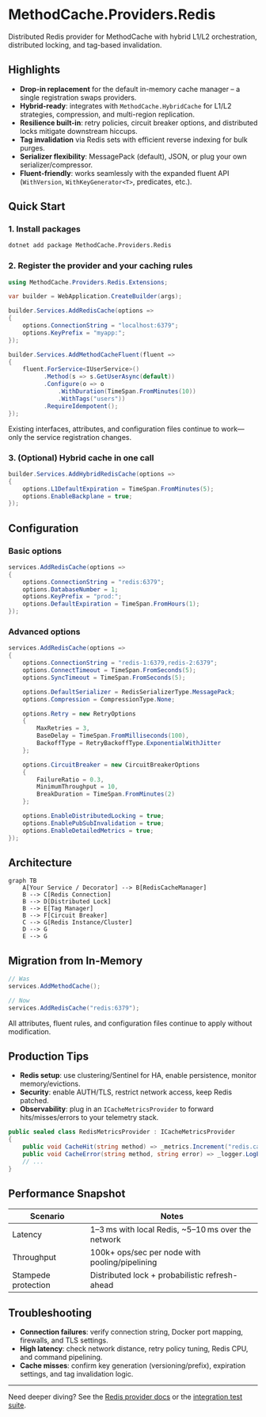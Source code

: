 # MethodCache.Providers.Redis

Distributed Redis provider for MethodCache with hybrid L1/L2 orchestration, distributed locking, and tag-based invalidation.

## Highlights

- **Drop-in replacement** for the default in-memory cache manager – a single registration swaps providers.
- **Hybrid-ready**: integrates with `MethodCache.HybridCache` for L1/L2 strategies, compression, and multi-region replication.
- **Resilience built-in**: retry policies, circuit breaker options, and distributed locks mitigate downstream hiccups.
- **Tag invalidation** via Redis sets with efficient reverse indexing for bulk purges.
- **Serializer flexibility**: MessagePack (default), JSON, or plug your own serializer/compressor.
- **Fluent-friendly**: works seamlessly with the expanded fluent API (`WithVersion`, `WithKeyGenerator<T>`, predicates, etc.).

## Quick Start

### 1. Install packages

```bash
dotnet add package MethodCache.Providers.Redis
```

### 2. Register the provider and your caching rules

```csharp
using MethodCache.Providers.Redis.Extensions;

var builder = WebApplication.CreateBuilder(args);

builder.Services.AddRedisCache(options =>
{
    options.ConnectionString = "localhost:6379";
    options.KeyPrefix = "myapp:";
});

builder.Services.AddMethodCacheFluent(fluent =>
{
    fluent.ForService<IUserService>()
          .Method(s => s.GetUserAsync(default))
          .Configure(o => o
              .WithDuration(TimeSpan.FromMinutes(10))
              .WithTags("users"))
          .RequireIdempotent();
});
```

Existing interfaces, attributes, and configuration files continue to work—only the service registration changes.

### 3. (Optional) Hybrid cache in one call

```csharp
builder.Services.AddHybridRedisCache(options =>
{
    options.L1DefaultExpiration = TimeSpan.FromMinutes(5);
    options.EnableBackplane = true;
});
```

## Configuration

### Basic options

```csharp
services.AddRedisCache(options =>
{
    options.ConnectionString = "redis:6379";
    options.DatabaseNumber = 1;
    options.KeyPrefix = "prod:";
    options.DefaultExpiration = TimeSpan.FromHours(1);
});
```

### Advanced options

```csharp
services.AddRedisCache(options =>
{
    options.ConnectionString = "redis-1:6379,redis-2:6379";
    options.ConnectTimeout = TimeSpan.FromSeconds(5);
    options.SyncTimeout = TimeSpan.FromSeconds(5);

    options.DefaultSerializer = RedisSerializerType.MessagePack;
    options.Compression = CompressionType.None;

    options.Retry = new RetryOptions
    {
        MaxRetries = 3,
        BaseDelay = TimeSpan.FromMilliseconds(100),
        BackoffType = RetryBackoffType.ExponentialWithJitter
    };

    options.CircuitBreaker = new CircuitBreakerOptions
    {
        FailureRatio = 0.3,
        MinimumThroughput = 10,
        BreakDuration = TimeSpan.FromMinutes(2)
    };

    options.EnableDistributedLocking = true;
    options.EnablePubSubInvalidation = true;
    options.EnableDetailedMetrics = true;
});
```

## Architecture

```mermaid
graph TB
    A[Your Service / Decorator] --> B[RedisCacheManager]
    B --> C[Redis Connection]
    B --> D[Distributed Lock]
    B --> E[Tag Manager]
    B --> F[Circuit Breaker]
    C --> G[Redis Instance/Cluster]
    D --> G
    E --> G
```

## Migration from In-Memory

```csharp
// Was
services.AddMethodCache();

// Now
services.AddRedisCache("redis:6379");
```

All attributes, fluent rules, and configuration files continue to apply without modification.

## Production Tips

- **Redis setup**: use clustering/Sentinel for HA, enable persistence, monitor memory/evictions.
- **Security**: enable AUTH/TLS, restrict network access, keep Redis patched.
- **Observability**: plug in an `ICacheMetricsProvider` to forward hits/misses/errors to your telemetry stack.

```csharp
public sealed class RedisMetricsProvider : ICacheMetricsProvider
{
    public void CacheHit(string method) => _metrics.Increment("redis.cache.hit", new[] { ("method", method) });
    public void CacheError(string method, string error) => _logger.LogError("Redis error for {Method}: {Error}", method, error);
    // ...
}
```

## Performance Snapshot

| Scenario | Notes |
|----------|-------|
| Latency | 1–3 ms with local Redis, ~5–10 ms over the network |
| Throughput | 100k+ ops/sec per node with pooling/pipelining |
| Stampede protection | Distributed lock + probabilistic refresh-ahead |

## Troubleshooting

- **Connection failures**: verify connection string, Docker port mapping, firewalls, and TLS settings.
- **High latency**: check network distance, retry policy tuning, Redis CPU, and command pipelining.
- **Cache misses**: confirm key generation (versioning/prefix), expiration settings, and tag invalidation logic.

---

Need deeper diving? See the [Redis provider docs](../CONFIGURATION_GUIDE.md) or the [integration test suite](../MethodCache.Providers.Redis.IntegrationTests/README.md).
